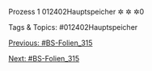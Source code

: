 Prozess 1
012402Hauptspeicher
✲
✲
✲0

   Tags & Topics:
   #012402Hauptspeicher

[Previous: #BS-Folien_315](BS-Folien_315.md)

[Next: #BS-Folien_315](BS-Folien_315.md)